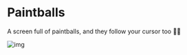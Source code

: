 # Paintballs

A screen full of paintballs, and they follow your cursor too 🐾🐾 

![img](https://media.giphy.com/media/gdq0VwnJouZG8gQsRX/giphy.gif)
